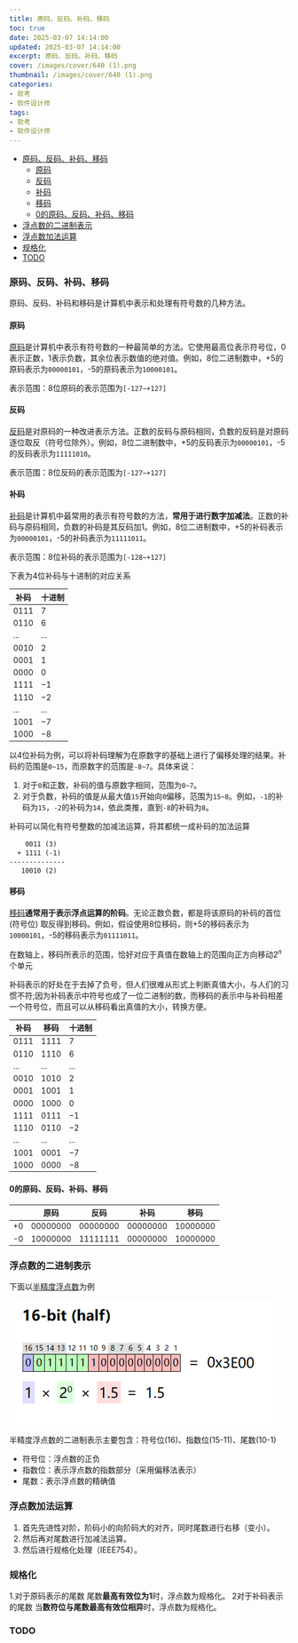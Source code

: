 ```yaml
---
title: 原码、反码、补码、移码
toc: true
date: 2025-03-07 14:14:00
updated: 2025-03-07 14:14:00
excerpt: 原码、反码、补码、移码
cover: /images/cover/640 (1).png
thumbnail: /images/cover/640 (1).png
categories:
- 软考
- 软件设计师
tags:
- 软考
- 软件设计师
---
```


- [原码、反码、补码、移码](#原码反码补码移码)
  - [原码](#原码)
  - [反码](#反码)
  - [补码](#补码)
  - [移码](#移码)
  - [0的原码、反码、补码、移码](#0的原码反码补码移码)
- [浮点数的二进制表示](#浮点数的二进制表示)
- [浮点数加法运算](#浮点数加法运算)
- [规格化](#规格化)
- [TODO](#todo)

### 原码、反码、补码、移码

原码、反码、补码和移码是计算机中表示和处理有符号数的几种方法。

#### 原码

[原码](https://zh.wikipedia.org/wiki/%E5%8E%9F%E7%A0%81)是计算机中表示有符号数的一种最简单的方法。它使用最高位表示符号位，0表示正数，1表示负数，其余位表示数值的绝对值。例如，8位二进制数中，+5的原码表示为`00000101`，-5的原码表示为`10000101`。

表示范围：8位原码的表示范围为`[-127~+127]`

#### 反码

[反码](https://zh.wikipedia.org/wiki/%E4%B8%80%E8%A3%9C%E6%95%B8)是对原码的一种改进表示方法。正数的反码与原码相同，负数的反码是对原码逐位取反（符号位除外）。例如，8位二进制数中，+5的反码表示为`00000101`，-5的反码表示为`11111010`。

表示范围：8位反码的表示范围为`[-127~+127]`

#### 补码

[补码](https://zh.wikipedia.org/wiki/%E4%BA%8C%E8%A3%9C%E6%95%B8)是计算机中最常用的表示有符号数的方法，**常用于进行数字加减法**。正数的补码与原码相同，负数的补码是其反码加1。例如，8位二进制数中，+5的补码表示为`00000101`，-5的补码表示为`11111011`。  

表示范围：8位补码的表示范围为`[-128~+127]`

下表为4位补码与十进制的对应关系

| 补码 | 十进制 |
| ---- | ------ |
| 0111 | 7      |
| 0110 | 6      |
| ...  | ...    |
| 0010 | 2      |
| 0001 | 1      |
| 0000 | 0      |
| 1111 | −1     |
| 1110 | −2     |
| ...  | ...    |
| 1001 | −7     |
| 1000 | −8     |

以4位补码为例，可以将补码理解为在原数字的基础上进行了偏移处理的结果。补码的范围是`0~15`，而原数字的范围是`-8~7`。具体来说：

1. 对于`0`和正数，补码的值与原数字相同，范围为`0~7`。
2. 对于负数，补码的值是从最大值`15`开始向`0`偏移，范围为`15~8`。例如，`-1`的补码为`15`，`-2`的补码为`14`，依此类推，直到`-8`的补码为`8`。

补码可以简化有符号整数的加减法运算，将其都统一成补码的加法运算

```
    0011 (3)
  + 1111 (-1)
--------------
   10010 (2)
```

#### 移码

[移码](https://zh.wikipedia.org/wiki/%E7%A7%BB%E7%A0%81)**通常用于表示浮点运算的阶码**。无论正数负数，都是将该原码的补码的首位(符号位) 取反得到移码。例如，假设使用8位移码，则+5的移码表示为`10000101`，-5的移码表示为`01111011`。

在数轴上，移码所表示的范围，恰好对应于真值在数轴上的范围向正方向移动${2^{n}}$个单元

补码表示的好处在于去掉了负号，但人们很难从形式上判断真值大小，与人们的习惯不符;因为补码表示中符号也成了一位二进制的数，而移码的表示中与补码相差一个符号位，而且可以从移码看出真值的大小，转换方便。

| 补码 | 移码 | 十进制 |
| ---- | ---- | ------ |
| 0111 | 1111 | 7      |
| 0110 | 1110 | 6      |
| ...  | ...  | ...    |
| 0010 | 1010 | 2      |
| 0001 | 1001 | 1      |
| 0000 | 1000 | 0      |
| 1111 | 0111 | −1     |
| 1110 | 0110 | −2     |
| ...  | ...  | ...    |
| 1001 | 0001 | −7     |
| 1000 | 0000 | −8     |

#### 0的原码、反码、补码、移码

|     | 原码     | 反码     | 补码     | 移码     |
| --- | -------- | -------- | -------- | -------- |
| +0  | 00000000 | 00000000 | 00000000 | 10000000 |
| -0  | 10000000 | 11111111 | 00000000 | 10000000 |

### 浮点数的二进制表示

下面以[半精度浮点数](https://zh.wikipedia.org/wiki/%E5%8D%8A%E7%B2%BE%E5%BA%A6%E6%B5%AE%E7%82%B9%E6%95%B0)为例

![半精度浮点数二进制表示](原码_反码_补码_移码/1741335147531.jpg)

半精度浮点数的二进制表示主要包含：符号位(16)、指数位(15-11)、尾数(10-1)

- 符号位：浮点数的正负
- 指数位：表示浮点数的指数部分（采用偏移法表示）
- 尾数：表示浮点数的精确值

### 浮点数加法运算

1. 首先先进性对阶，阶码小的向阶码大的对齐，同时尾数进行右移（变小）。
2. 然后再对尾数进行加减法运算。
3. 然后进行规格化处理（IEEE754）。

### 规格化

1.对于原码表示的尾数 尾数**最高有效位为1**时，浮点数为规格化。
2对于补码表示的尾数 当**数符位与尾数最高有效位相异**时，浮点数为规格化。

### TODO
